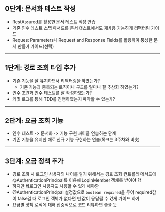 ## 0단계: 문서화 테스트 작성

- RestAssured를 활용한 문서 테스트 작성 연습
- 기존 인수 테스트 스텝 메서드를 문서 테스트에서도 재사용 가능하게 리팩터링 가이드
- Request Parameters나 Request and Response Fields를 활용하여 풍성한 문서 만들기 가이드(선택)

---

## 1단계: 경로 조회 타입 추가

- 기존 기능을 잘 유지하면서 리팩터링을 하였는가?
  - 기존 기능과 중복되는 로직이나 구조를 얼마나 잘 추상화 하였는가?
- 인수 조건과 인수 테스트를 잘 작성하였는가?
- 커밋 로그를 통해 TDD를 진행하였는지 파악할 수 있는가?

---

## 2단계: 요금 조회 기능

- 인수 테스트 -> 문서화 -> 기능 구현 싸이클 연습하는 단계
- 기존 기능을 유지한 채로 신규 기능 구현하는 연습(목표는 3주차와 비슷)

---

## 3단계: 요금 정책 추가

- 경로 조회 시 로그인 사용자의 나이를 알기 위해서는 경로 조회 컨트롤러 메서드에 @AuthenticationPrincipal를 이용해 LoginMember 객체를 받아야 함
- 하지만 비로그인 사용자도 사용할 수 있게 해야함
- @AuthenticationPrincipal 설정값으로 `boolean required`을 두어 required값이 false일 때 로그인 객체가 없다면 빈 값이 응답될 수 있게 가이드 하기
- 요금별 정책 로직에 대해 집중적으로 코드 리뷰하면 좋을 듯